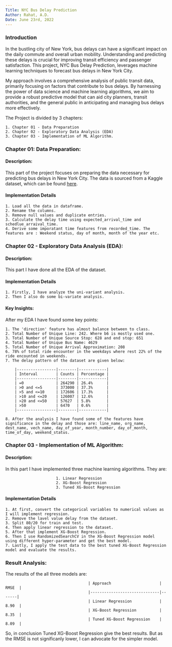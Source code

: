 ```yaml
---
Title: NYC Bus Delay Prediction
Author: Rahat, A.D.
Date: June 23rd, 2022
---
```


### Introduction
In the bustling city of New York, bus delays can have a significant impact on the daily commute and overall urban mobility. Understanding and predicting these delays is crucial for improving transit efficiency and passenger satisfaction. This project, NYC Bus Delay Prediction, leverages machine learning techniques to forecast bus delays in New York City.

My approach involves a comprehensive analysis of public transit data, primarily focusing on factors that contribute to bus delays. By harnessing the power of data science and machine learning algorithms, we aim to provide a robust predictive model that can aid city planners, transit authorities, and the general public in anticipating and managing bus delays more effectively.


The Project is divided by 3 chapters: 

    1. Chapter 01 - Data Preparation
    2. Chapter 02 - Exploratory Data Analysis (EDA)
    3. Chapter 03 - Implementation of ML Algorithm. 


### Chapter 01: Data Preparation: 

#### Description: 
This part of the project focuses on preparing the data necessary for predicting bus delays in New York City. The data is sourced from a Kaggle dataset, which can be found [here](https://www.kaggle.com/datasets/stoney71/new-york-city-transport-statistics).

#### Implementation Details

    1. Load all the data in dataframe. 
    2. Rename the columns. 
    3. Remove null values and duplicate entries.
    3. Calculate the delay time using expected_arrival_time and schedlue_arraival_time.
    4. Derive some imporatant time features from recorded_time. The features are : Weekend status, day of month, month of the year etc.
    

### Chapter 02 - Exploratory Data Analysis (EDA): 

#### Description: 
This part I have done all the EDA of the dataset. 

#### Implementation Details

    1. Firstly, I have analyze the uni-variant analysis. 
    2. Then I also do some bi-variate analysis. 

#### Key Insights: 
After my EDA I have found some key points: 

    1. The 'direction' feature has almost balance between to class. 
    2. Total Number of Unique Line: 242. Where b6 is mostly used one. 
    3. Total Number of Unique Source Stop: 628 and end stop: 651
    4. Total Number of Unique Bus Name: 4629
    5. Total Number of Unique Arrival Approximation: 208
    6. 78% of total ride encounter in the weekdays where rest 22% of the ride encounted in weekends.
    7. The delay pattern of the dataset are given below: 
    
        |-----------------|--------|------------|
        | Interval        | Counts | Percentage |
        |-----------------|--------|------------|
        | =0              | 264290 | 26.4%      |
        | >0 and <=5      | 373000 | 37.3%      |
        | >5 and <=10     | 172606 | 17.3%      |
        | >10 and <=20    | 126007 | 12.6%      |
        | >20 and <=50    | 57627  | 5.8%       |
        | >50             | 6470   | 0.6%       |
        |-----------------|--------|------------|

    8. After the analysis I have found some of the features have significance in the delay and those are: line_name, org_name, dest_name, vech_name, day_of_year, month_number, day_of_month, time_of_day, weekend_status.    


### Chapter 03 - Implementation of ML Algorithm:

#### Description:
In this part I have implemented three machine learning algorithms. They are: 

                          1. Linear Regression
                          2. XG-Boost Regression
                          3. Tuned XG-Boost Regression

#### Implementation Details

    1. At first, convert the categorical variables to numerical values as I will implement regression.
    2. Remove the lavel value delay from the dataset.
    3. Split 80/20 for train and test.
    4. Then apply linear regression to the dataset.
    5. After that implement XG-Boost Regression.
    6. Then I use RandomizedSearchCV in the XG-Boost Regression model using different hyper-parameter and get the best model.
    7. Lastly, I apply the test data to the best tuned XG-Boost Regression model and evaluate the results. 

### Result Analysis: 

The results of the all three models are: 

                                        | Approach                     | RMSE  |
                                        |------------------------------|-------|
                                        | Linear Regression            | 8.90  |
                                        | XG-Boost Regression          | 8.35  |
                                        | Tuned XG-Boost Regression    | 8.09  |

So, in conclusion Tuned XG-Boost Regression give the best results. But as the RMSE is not significanly lower, I can advocate for the simpler model. 

